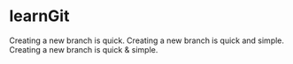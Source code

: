 # learnGit
Creating a new branch is quick.
Creating a new branch is quick and simple.
Creating a new branch is quick & simple.
